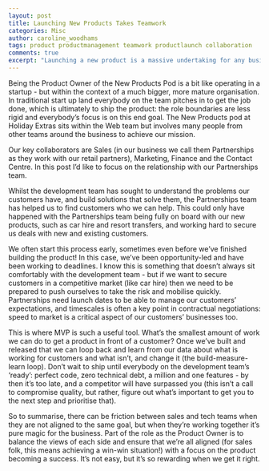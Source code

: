 ```yaml
---
layout: post
title: Launching New Products Takes Teamwork
categories: Misc
author: caroline_woodhams
tags: product productmanagement teamwork productlaunch collaboration
comments: true
excerpt: "Launching a new product is a massive undertaking for any business with significant risk involved. It therefore requires a really tight, focussed, cross-functional team to launch new products successfully - and that extends beyond the immediate dev team."
---
```

Being the Product Owner of the New Products Pod is a bit like operating in a startup - but within the context of a much bigger, more mature organisation. In traditional start up land everybody on the team pitches in to get the job done, which is ultimately to ship the product: the role boundaries are less rigid and everybody’s focus is on this end goal. The New Products pod at Holiday Extras sits within the Web team but involves many people from other teams around the business to achieve our mission.

Our key collaborators are Sales (in our business we call them Partnerships as they work with our retail partners), Marketing, Finance and the Contact Centre. In this post I’d like to focus on the relationship with our Partnerships team.

Whilst the development team has sought to understand the problems our customers have, and build solutions that solve them, the Partnerships team has helped us to find customers who we can help. This could only have happened with the Partnerships team being fully on board with our new products, such as car hire and resort transfers, and working hard to secure us deals with new and existing customers.

We often start this process early, sometimes even before we’ve finished building the product! In this case, we’ve been opportunity-led and have been working to deadlines. I know this is something that doesn’t always sit comfortably with the development team - but if we want to secure customers in a competitive market (like car hire) then we need to be prepared to push ourselves to take the risk and mobilise quickly. Partnerships need launch dates to be able to manage our customers’ expectations, and timescales is often a key point in contractual negotiations: speed to market is a critical aspect of our customers’ businesses too.

This is where MVP is such a useful tool. What’s the smallest amount of work we can do to get a product in front of a customer? Once we’ve built and released that we can loop back and learn from our data about what is working for customers and what isn’t, and change it (the build-measure-learn loop). Don’t wait to ship until everybody on the development team’s ‘ready’: perfect code, zero technical debt, a million and one features - by then it’s too late, and a competitor will have surpassed you (this isn’t a call to compromise quality, but rather, figure out what’s important to get you to the next step and prioritise that).

So to summarise, there can be friction between sales and tech teams when they are not aligned to the same goal, but when they’re working together it’s pure magic for the business. Part of the role as the Product Owner is to balance the views of each side and ensure that we’re all aligned (for sales folk, this means achieving a win-win situation!) with a focus on the product becoming a success. It’s not easy, but it’s so rewarding when we get it right.
